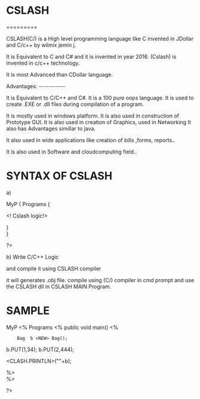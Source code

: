 

# CSLASH
=========

CSLASH(C/) is a High level programming language like C invented in JDollar  and  C/c++ by wilmix jemin j.

It is Equivalent to C and C# and it is invented in year 2016. (Cslash)  is  invented  in c/c++ technology.

 It  is   most Advanced  than  CDollar  language.

Advantages: ----------- 


It is Equivalent to C/C++ and C#. 
It is a 100 pure oops language.
 It is used to create .EXE or .dll files during compilation of a program.

 It is mostly used in windows platform.
 It is also used in construction of Prototype GUI.
 It is also used in creation of Graphics, used in Networking It also has Advantages simillar to java.


 It also used in wide applications like creation of bills ,forms, reports..

 It is also used in Software and cloudcomputing field..



SYNTAX  OF CSLASH
===============



a) <CSLASH>

<PACK> MyP
{
    <CLASS> Programs
    {
      
<! Cslash  logic!>  
              
  }            
}

?>       


b)  Write  C/C++ Logic

and  compile  it  using  CSLASH compiler

it  will generates  .obj file.
compile using  (C/) compiler in cmd prompt  and  use  the   CSLASH  dll  in  CSLASH  MAIN  Program.


SAMPLE
======


<CSLASH>

<PACK> MyP
<%
    <CLASS> Programs
    <%
        public void main()
        <%
            
        Bag  b <NEW> Bag();

b.PUT(1,34);
b.PUT(2,444);

<CLASH.PRINTLN>(""+b);
              
  %>             
%>

?>       




